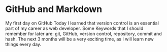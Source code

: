 #  GitHub and Markdown
My first day on GitHub Today I learned that version control is an essential part of my career as web developer. Some Keywords that I should remember for later are: git, GitHub, version control, repository, commit and hash. The next 3 months will be a very exciting time, as I will learn new things every day.
